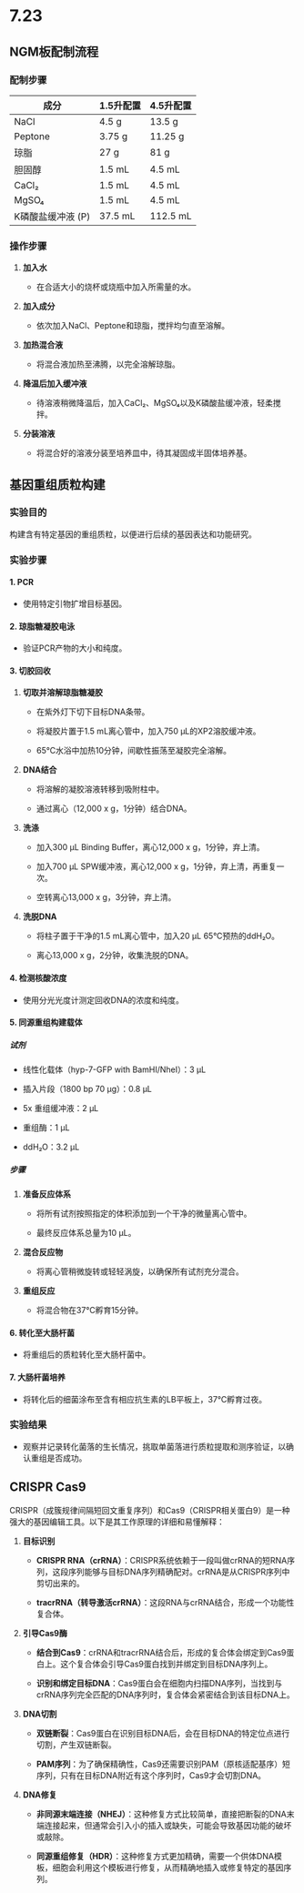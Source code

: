 # 7.23

## NGM板配制流程

### 配制步骤

| 成分                | 1.5升配置       | 4.5升配置       |
|------------------|---------------|---------------|
| NaCl             | 4.5 g         | 13.5 g        |
| Peptone          | 3.75 g        | 11.25 g       |
| 琼脂             | 27 g          | 81 g          |
| 胆固醇           | 1.5 mL        | 4.5 mL        |
| CaCl₂            | 1.5 mL        | 4.5 mL        |
| MgSO₄            | 1.5 mL        | 4.5 mL        |
| K磷酸盐缓冲液 (P) | 37.5 mL       | 112.5 mL      |

### 操作步骤

1. **加入水**

    - 在合适大小的烧杯或烧瓶中加入所需量的水。

2. **加入成分**

    - 依次加入NaCl、Peptone和琼脂，搅拌均匀直至溶解。

3. **加热混合液**

    - 将混合液加热至沸腾，以完全溶解琼脂。

4. **降温后加入缓冲液**

    - 待溶液稍微降温后，加入CaCl₂、MgSO₄以及K磷酸盐缓冲液，轻柔搅拌。

5. **分装溶液**

    - 将混合好的溶液分装至培养皿中，待其凝固成半固体培养基。

## 基因重组质粒构建

### 实验目的
构建含有特定基因的重组质粒，以便进行后续的基因表达和功能研究。

### 实验步骤

#### 1. PCR

- 使用特定引物扩增目标基因。

#### 2. 琼脂糖凝胶电泳

- 验证PCR产物的大小和纯度。

#### 3. 切胶回收

1. **切取并溶解琼脂糖凝胶**

    - 在紫外灯下切下目标DNA条带。

    - 将凝胶片置于1.5 mL离心管中，加入750 µL的XP2溶胶缓冲液。

    - 65°C水浴中加热10分钟，间歇性振荡至凝胶完全溶解。

2. **DNA结合**

    - 将溶解的凝胶溶液转移到吸附柱中。

    - 通过离心（12,000 x g，1分钟）结合DNA。

3. **洗涤**

    - 加入300 µL Binding Buffer，离心12,000 x g，1分钟，弃上清。

    - 加入700 µL SPW缓冲液，离心12,000 x g，1分钟，弃上清，再重复一次。

    - 空转离心13,000 x g，3分钟，弃上清。

4. **洗脱DNA**

    - 将柱子置于干净的1.5 mL离心管中，加入20 µL 65°C预热的ddH₂O。

    - 离心13,000 x g，2分钟，收集洗脱的DNA。

#### 4. 检测核酸浓度

- 使用分光光度计测定回收DNA的浓度和纯度。

#### 5. 同源重组构建载体

##### 试剂

- 线性化载体（hyp-7-GFP with BamHI/NheI）：3 µL

- 插入片段（1800 bp 70 µg）：0.8 µL

- 5x 重组缓冲液：2 µL

- 重组酶：1 µL

- ddH₂O：3.2 µL

##### 步骤

1. **准备反应体系**

    - 将所有试剂按照指定的体积添加到一个干净的微量离心管中。

    - 最终反应体系总量为10 µL。

2. **混合反应物**

    - 将离心管稍微旋转或轻轻涡旋，以确保所有试剂充分混合。

3. **重组反应**

    - 将混合物在37°C孵育15分钟。

#### 6. 转化至大肠杆菌

- 将重组后的质粒转化至大肠杆菌中。

#### 7. 大肠杆菌培养

- 将转化后的细菌涂布至含有相应抗生素的LB平板上，37°C孵育过夜。

### 实验结果

- 观察并记录转化菌落的生长情况，挑取单菌落进行质粒提取和测序验证，以确认重组是否成功。

## CRISPR Cas9

CRISPR（成簇规律间隔短回文重复序列）和Cas9（CRISPR相关蛋白9）是一种强大的基因编辑工具。以下是其工作原理的详细和易懂解释：

1. **目标识别**

    - **CRISPR RNA（crRNA）**：CRISPR系统依赖于一段叫做crRNA的短RNA序列，这段序列能够与目标DNA序列精确配对。crRNA是从CRISPR序列中剪切出来的。

    - **tracrRNA（转导激活crRNA）**：这段RNA与crRNA结合，形成一个功能性复合体。

2. **引导Cas9酶**

    - **结合到Cas9**：crRNA和tracrRNA结合后，形成的复合体会绑定到Cas9蛋白上。这个复合体会引导Cas9蛋白找到并绑定到目标DNA序列上。

    - **识别和绑定目标DNA**：Cas9蛋白会在细胞内扫描DNA序列，当找到与crRNA序列完全匹配的DNA序列时，复合体会紧密结合到该目标DNA上。

3. **DNA切割**

    - **双链断裂**：Cas9蛋白在识别目标DNA后，会在目标DNA的特定位点进行切割，产生双链断裂。

    - **PAM序列**：为了确保精确性，Cas9还需要识别PAM（原核适配基序）短序列，只有在目标DNA附近有这个序列时，Cas9才会切割DNA。

4. **DNA修复**

    - **非同源末端连接（NHEJ）**：这种修复方式比较简单，直接把断裂的DNA末端连接起来，但通常会引入小的插入或缺失，可能会导致基因功能的破坏或敲除。

    - **同源重组修复（HDR）**：这种修复方式更加精确，需要一个供体DNA模板，细胞会利用这个模板进行修复，从而精确地插入或修复特定的基因序列。